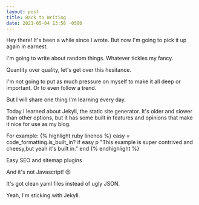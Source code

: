```yaml
---
layout: post
title: Back to Writing
date: 2021-05-04 13:58 -0500
---
```


Hey there! It's been a while since I wrote. But now I'm going to pick it up again in earnest.

I'm going to write about random things. Whatever tickles my fancy.

Quantity over quality, let's get over this hesitance.

I'm not going to put as much pressure on myself to make it all deep or important. Or to even follow a trend. 

But I will share one thing I'm learning every day.

Today I learned about Jekyll, the static site generator. It's older and slower than other options, but it has some built in features and opinions that make it nice for use as my blog.

For example:
{% highlight ruby linenos %}
easy = code_formatting.is_built_in?
if easy
  p "This example is super contrived and cheesy,but yeah it's built in."
end
{% endhighlight %}

Easy SEO and sitemap plugins

And it's not Javascript! 😉

It's got clean yaml files instead of ugly JSON.

Yeah, I'm sticking with Jekyll.
